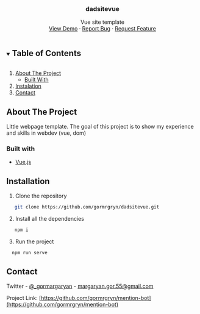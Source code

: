 <!-- PROJECT SHIELDS -->
<!--
*** I'm using markdown "reference style" links for readability.
*** Reference links are enclosed in brackets [ ] instead of parentheses ( ).
*** See the bottom of this document for the declaration of the reference variables
*** for contributors-url, forks-url, etc. This is an optional, concise syntax you may use.
*** https://www.markdownguide.org/basic-syntax/#reference-style-links
-->
<!--
[![Contributors][contributors-shield]][contributors-url]
[![Forks][forks-shield]][forks-url]
[![Stargazers][stars-shield]][stars-url]
[![Issues][issues-shield]][issues-url]
[![MIT License][license-shield]][license-url]
[![LinkedIn][linkedin-shield]][linkedin-url]
-->

<!-- PROJECT LOGO -->
<br />
<p align="center">
  <h3 align="center">dadsitevue</h3>
  <p align="center">
    Vue site template
    <br />
    <a href="https://github.com/gormrgryn/dadsitevue">View Demo</a>
    ·
    <a href="https://github.com/gormrgryn/dadsitevue/issues">Report Bug</a>
    ·
    <a href="https://github.com/gormrgryn/dadsitevue/issues">Request Feature</a>
  </p>
</p>



<!-- TABLE OF CONTENTS -->
<details open="open">
  <summary><h2 style="display: inline-block">Table of Contents</h2></summary>
  <ol>
    <li>
      <a href="#about-the-project">About The Project</a>
      <ul>
        <li><a href="#built-with">Built With</a></li>
      </ul>
    </li>
    <li><a href="#installation">Instalation</a></li>
    <li><a href="#contact">Contact</a></li>
  </ol>
</details>



<!-- ABOUT THE PROJECT -->
## About The Project

Little webpage template.
The goal of this project is to show my experience and skills in webdev (vue, dom)

### Built with
<ul>
  <li><a href="https://vuejs.org/">Vue.js</a></li>
</ul>

## Installation
1. Clone the repository
```sh
   git clone https://github.com/gormrgryn/dadsitevue.git
   ```
2. Install all the dependencies
```sh
   npm i
   ```
3. Run the project
 ```sh
   npm run serve
   ```

<!-- CONTACT -->
## Contact

Twitter - [@_gormargaryan](https://twitter.com/_gormargaryan) - margaryan.gor.55@gmail.com

Project Link: [https://github.com/gormrgryn/mention-bot](https://github.com/gormrgryn/mention-bot)
